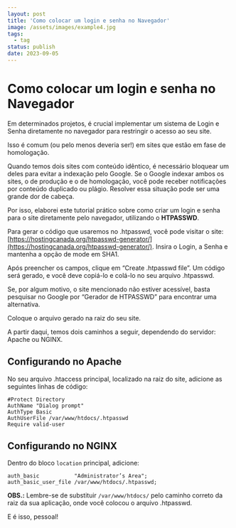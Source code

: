 ```yaml
---
layout: post
title: 'Como colocar um login e senha no Navegador'
image: /assets/images/example4.jpg
tags:
  - tag
status: publish
date: 2023-09-05
---
```

# Como colocar um login e senha no Navegador

Em determinados projetos, é crucial implementar um sistema de Login e Senha diretamente no navegador para restringir o acesso ao seu site.

Isso é comum (ou pelo menos deveria ser!) em sites que estão em fase de homologação.

Quando temos dois sites com conteúdo idêntico, é necessário bloquear um deles para evitar a indexação pelo Google. Se o Google indexar ambos os sites, o de produção e o de homologação, você pode receber notificações por conteúdo duplicado ou plágio. Resolver essa situação pode ser uma grande dor de cabeça.

Por isso, elaborei este tutorial prático sobre como criar um login e senha para o site diretamente pelo navegador, utilizando o  **HTPASSWD**.

Para gerar o código que usaremos no .htpasswd, você pode visitar o site:  [https://hostingcanada.org/htpasswd-generator/](https://hostingcanada.org/htpasswd-generator/). Insira o Login, a Senha e mantenha a opção de mode em SHA1.

Após preencher os campos, clique em “Create .htpasswd file”. Um código será gerado, e você deve copiá-lo e colá-lo no seu arquivo .htpasswd.

Se, por algum motivo, o site mencionado não estiver acessível, basta pesquisar no Google por “Gerador de HTPASSWD” para encontrar uma alternativa.

Coloque o arquivo gerado na raiz do seu site.

A partir daqui, temos dois caminhos a seguir, dependendo do servidor: Apache ou NGINX.

## Configurando no Apache

No seu arquivo .htaccess principal, localizado na raiz do site, adicione as seguintes linhas de código:

```
#Protect Directory
AuthName "Dialog prompt"
AuthType Basic
AuthUserFile /var/www/htdocs/.htpasswd
Require valid-user
```

## Configurando no NGINX

Dentro do bloco  `location`  principal, adicione:

```
auth_basic           "Administrator’s Area";
auth_basic_user_file /var/www/htdocs/.htpasswd;
```

**OBS.:**  Lembre-se de substituir  `/var/www/htdocs/`  pelo caminho correto da raiz da sua aplicação, onde você colocou o arquivo .htpasswd.

E é isso, pessoal!